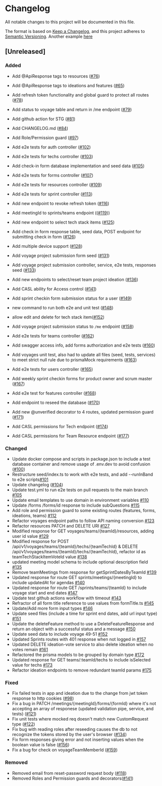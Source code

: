 # Changelog

All notable changes to this project will be documented in this file.

The format is based on [Keep a Changelog](https://keepachangelog.com/en/1.0.0/),
and this project adheres to [Semantic Versioning](https://semver.org/spec/v2.0.0.html).
Another example [here](https://co-pilot.dev/changelog)

## [Unreleased]

### Added

- Add @ApiResponse tags to resources ([#76](https://github.com/chingu-x/chingu-dashboard-be/pull/76))
- Add @ApiResponse tags to ideations and features ([#65](https://github.com/chingu-x/chingu-dashboard-be/pull/77))
- Add refresh token functionality and global guard to protect all routes ([#78](https://github.com/chingu-x/chingu-dashboard-be/pull/78))
- Add status to voyage table and return in /me endpoint ([#79](https://github.com/chingu-x/chingu-dashboard-be/pull/79))
- Add github action for STG ([#81](https://github.com/chingu-x/chingu-dashboard-be/pull/81))
- Add CHANGELOG.md ([#84](https://github.com/chingu-x/chingu-dashboard-be/pull/84))
- Add Role/Permission guard ([#97](https://github.com/chingu-x/chingu-dashboard-be/pull/97))
- Add e2e tests for auth controller ([#102](https://github.com/chingu-x/chingu-dashboard-be/pull/102))
- Add e2e tests for techs controller ([#103](https://github.com/chingu-x/chingu-dashboard-be/pull/103))
- Add check-in form database implementation and seed data ([#105](https://github.com/chingu-x/chingu-dashboard-be/pull/105))
- Add e2e tests for forms controller ([#107](https://github.com/chingu-x/chingu-dashboard-be/pull/107))
- Add e2e tests for resources controller ([#109](https://github.com/chingu-x/chingu-dashboard-be/pull/109))
- Add e2e tests for sprint controller ([#113](https://github.com/chingu-x/chingu-dashboard-be/pull/113))
- Add new endpoint to revoke refresh token ([#116](https://github.com/chingu-x/chingu-dashboard-be/pull/116))
- Add meetingId to sprints/teams endpoint (([#119](https://github.com/chingu-x/chingu-dashboard-be/pull/119)))
- Add new endpoint to select tech stack items ([#125](https://github.com/chingu-x/chingu-dashboard-be/pull/125))
- Add check in form response table, seed data, POST endpoint for submitting check in form ([#126](https://github.com/chingu-x/chingu-dashboard-be/pull/126))
- Add multiple device support ([#128](https://github.com/chingu-x/chingu-dashboard-be/pull/128))
- Add voyage project submission form seed ([#131](https://github.com/chingu-x/chingu-dashboard-be/pull/131))
- Add voyage project submission controller, service, e2e tests, responses seed ([#133](https://github.com/chingu-x/chingu-dashboard-be/pull/133))
- Add new endpoints to select/reset team project ideation ([#136](https://github.com/chingu-x/chingu-dashboard-be/pull/136))
- Add CASL ability for Access control ([#141](https://github.com/chingu-x/chingu-dashboard-be/pull/141))
- Add sprint checkin form submission status for a user ([#149](https://github.com/chingu-x/chingu-dashboard-be/pull/149))
- new command to run both e2e and unit test ([#148](https://github.com/chingu-x/chingu-dashboard-be/pull/148))
- allow edit and delete for tech stack item([#152](https://github.com/chingu-x/chingu-dashboard-be/pull/152))
- Add voyage project submission status to `/me` endpoint ([#158](https://github.com/chingu-x/chingu-dashboard-be/pull/158))
- Add e2e tests for teams controller ([#162](https://github.com/chingu-x/chingu-dashboard-be/pull/162))
- Add swagger access info, add forms authorization and e2e tests ([#160](https://github.com/chingu-x/chingu-dashboard-be/pull/160))
- Add voyages unit test, also had to update all files (seed, tests, services) to meet strict null rule due to prismaMock requirements ([#163](https://github.com/chingu-x/chingu-dashboard-be/pull/163))
- Add e2e tests for users controller ([#165](https://github.com/chingu-x/chingu-dashboard-be/pull/165))
- Add weekly sprint checkin forms for product owner and scrum master ([#167](https://github.com/chingu-x/chingu-dashboard-be/pull/167))
- Add e2e test for features controller ([#168](https://github.com/chingu-x/chingu-dashboard-be/pull/168))
- Add endpoint to reseed the database ([#170](https://github.com/chingu-x/chingu-dashboard-be/pull/170))



- Add new @unverified decorator to 4 routes, updated permission guard ([#171](https://github.com/chingu-x/chingu-dashboard-be/pull/171))

- Add CASL permissions for Tech endpoint ([#174](https://github.com/chingu-x/chingu-dashboard-be/pull/174))
- Add CASL permissions for Team Resource endpoint ([#177](https://github.com/chingu-x/chingu-dashboard-be/pull/177))

### Changed

- Update docker compose and scripts in package.json to include a test database container and remove usage of .env.dev to avoid confusion ([#100](https://github.com/chingu-x/chingu-dashboard-be/pull/100))
- Restructure seed/index.ts to work with e2e tests, and add --runInBand to e2e scripts[#101](https://github.com/chingu-x/chingu-dashboard-be/pull/101)
- Update changelog ([#104](https://github.com/chingu-x/chingu-dashboard-be/pull/104))
- Update test.yml to run e2e tests on pull requests to the main branch [#105](https://github.com/chingu-x/chingu-dashboard-be/pull/105)
- Update email templates to use domain in environment variables [#110](https://github.com/chingu-x/chingu-dashboard-be/pull/110)
- Update /forms /forms/id response to include subQuestions [#115](https://github.com/chingu-x/chingu-dashboard-be/pull/115)
- Add role and permission guard to some existing routes (features, forms, ideations, teams) [#112](https://github.com/chingu-x/chingu-dashboard-be/pull/112)
- Refactor voyages endpoint paths to follow API naming conversion [#123](https://github.com/chingu-x/chingu-dashboard-be/pull/123)
- Refactor resources PATCH and DELETE URI [#127](https://github.com/chingu-x/chingu-dashboard-be/pull/127)
- Modified response for GET voyages/teams/{teamId}/resources, adding user id value [#129](https://github.com/chingu-x/chingu-dashboard-be/pull/129)
- Modified response for POST /api/v1/voyages/teams/{teamId}/techs/{teamTechId} & DELETE /api/v1/voyages/teams/{teamId}/techs/{teamTechId}, refactor id as teamTechStackItemVoteId value [#138](https://github.com/chingu-x/chingu-dashboard-be/pull/138)
- updated meeting model schema to include optional description field [#135](https://github.com/chingu-x/chingu-dashboard-be/pull/135)
- Remove teamMeetings from response for getSprintDatesByTeamId [#139](https://github.com/chingu-x/chingu-dashboard-be/pull/139)
- Updated response for route GET sprints/meetings/{meetingId} to include updatedAt for agendas [#140](https://github.com/chingu-x/chingu-dashboard-be/pull/140)
- Updated response for route GET /sprints/teams/{teamId}  to include voyage start and end dates [#147](https://github.com/chingu-x/chingu-dashboard-be/pull/147)
- Update test github actions workflow with timeout [#143](https://github.com/chingu-x/chingu-dashboard-be/pull/143)
- Refractor of all form title reference to use values from formTitle.ts [#145](https://github.com/chingu-x/chingu-dashboard-be/pull/145)
- Update/Add more form input types [#146](https://github.com/chingu-x/chingu-dashboard-be/pull/146)
- Update seed files (include a time for sprint end dates, add url input type) [#151](https://github.com/chingu-x/chingu-dashboard-be/pull/151)
- Update the deleteFeature method to use a DeleteFeatureResponse and return an object with a successful status and a message [#150](https://github.com/chingu-x/chingu-dashboard-be/pull/150)
- Update seed data to include voyage 49-51 [#152](https://github.com/chingu-x/chingu-dashboard-be/pull/152)
- Updated Sprints routes with 401 response when not logged in [#157](https://github.com/chingu-x/chingu-dashboard-be/pull/157)
- Updated DELETE ideation-vote service to also delete ideation when no votes remain [#161](https://github.com/chingu-x/chingu-dashboard-be/pull/161)
- Refactored the prisma models to be grouped by domain type [#172](https://github.com/chingu-x/chingu-dashboard-be/pull/172)
- Updated response for GET teams/:teamId/techs to include isSelected value for techs [#173](https://github.com/chingu-x/chingu-dashboard-be/pull/173)
- Refactor ideation endpoints to remove redundant teamId params  [#175](https://github.com/chingu-x/chingu-dashboard-be/pull/175)


### Fixed

- Fix failed tests in app and ideation due to the change from jwt token response to http cookies ([#98](https://github.com/chingu-x/chingu-dashboard-be/pull/98))
- Fix a bug in PATCH /meetings/{meetingId}/forms/{formId} where it's not accepting an array of responese (updated validation pipe, service, and tests) ([#121](https://github.com/chingu-x/chingu-dashboard-be/pull/121))
- Fix unit tests where mocked req doesn't match new CustomRequest type ([#122](https://github.com/chingu-x/chingu-dashboard-be/pull/122))
- Fix bug with reading roles after reseeding causes the db to not recognize the tokens stored by the user's browser ([#134](https://github.com/chingu-x/chingu-dashboard-be/pull/134))
- Fix form responses giving error and not inserting values when the boolean value is false ([#156](https://github.com/chingu-x/chingu-dashboard-be/pull/156))
- Fix a bug for check on voyageTeamMemberId ([#159](https://github.com/chingu-x/chingu-dashboard-be/pull/159))

### Removed

- Removed email from reset-password request body ([#118](https://github.com/chingu-x/chingu-dashboard-be/pull/118))
- Removed Roles and Permission guards and decorators([#141](https://github.com/chingu-x/chingu-dashboard-be/pull/141))
